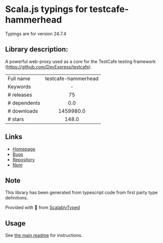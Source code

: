
# Scala.js typings for testcafe-hammerhead

Typings are for version 24.7.4

## Library description:
A powerful web-proxy used as a core for the TestCafe testing framework (https://github.com/DevExpress/testcafe).

|                    |                 |
| ------------------ | :-------------: |
| Full name          | testcafe-hammerhead |
| Keywords           | - |
| # releases         | 75 |
| # dependents       | 0.0 |
| # downloads        | 1459980.0 |
| # stars            | 148.0 |

## Links
- [Homepage](https://github.com/DevExpress/testcafe-hammerhead)
- [Bugs](https://github.com/DevExpress/testcafe-hammerhead/issues)
- [Repository](https://github.com/DevExpress/testcafe-hammerhead)
- [Npm](https://www.npmjs.com/package/testcafe-hammerhead)
    


## Note
This library has been generated from typescript code from first party type definitions.

Provided with :purple_heart: from [ScalablyTyped](https://github.com/oyvindberg/ScalablyTyped)

## Usage
See [the main readme](../../readme.md) for instructions.


